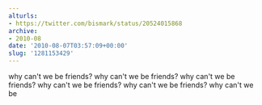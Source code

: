 ```yaml
---
alturls:
- https://twitter.com/bismark/status/20524015868
archive:
- 2010-08
date: '2010-08-07T03:57:09+00:00'
slug: '1281153429'
---
```


why can't we be friends? why can't we be friends? why can't we be friends? why can't we be friends? why can't we be friends? why can't we be

